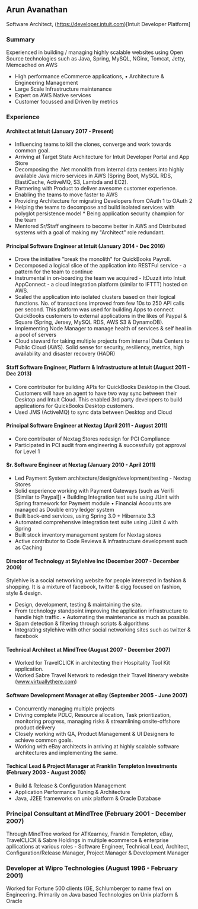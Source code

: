 ## Arun Avanathan
Software Architect, (https://developer.intuit.com)[Intuit Developer Platform]

### Summary
Experienced in building / managing highly scalable websites using Open Source technologies such as Java, Spring, MySQL, NGinx, Tomcat, Jetty, Memcached on AWS

* High performance eCommerce applications, • Architecture & Engineering Management
* Large Scale Infrastructure maintenance
* Expert on AWS Native services
* Customer focussed and Driven by metrics

### Experience
#### Architect at Intuit (January 2017 - Present)
* Influencing teams to kill the clones, converge and work towards common goal.
* Arriving at Target State Architecture for Intuit Developer Portal and App Store
* Decomposing the .Net monolith from internal data centers into highly available Java micro services in AWS (Spring Boot, MySQL RDS, ElastiCache, ActiveMQ, S3, Lambda and EC2). 
* Partnering with Product to deliver awesome customer experience.
* Enabling the teams to move faster to AWS
* Providing Architecture for migrating Developers from OAuth 1 to OAuth 2
* Helping the teams to decompose and build isolated services with polyglot persistence model * Being application security champion for the team
* Mentored Sr/Staff engineers to become better in AWS and Distributed systems with a goal of
making my "Architect" role redundant.

#### Principal Software Engineer at Intuit (January 2014 - Dec 2016)
* Drove the initiative "break the monolith" for QuickBooks Payroll.
* Decomposed a logical slice of the application into RESTFul service - a pattern for the team to continue
* Instrumental in on-boarding the team we acquired - ItDuzzit into Intuit AppConnect - a cloud integration platform (similar to IFTTT) hosted on AWS. 
* Scaled the application into isolated clusters based on their logical functions. No. of transactions improved from few 10s to 250 API calls per second. This platform was used for building Apps to connect QuickBooks customers to external applications in the likes of Paypal & Square (Spring, Jersey, MySQL RDS, AWS S3 & DynamoDB).
* Implementing Node Manager to manage health of services & self heal in a pool of servers
* Cloud steward for taking multiple projects from internal Data Centers to Public Cloud (AWS). Solid sense for security, resiliency, metrics, high availability and disaster recovery (HADR)

#### Staff Software Engineer, Platform & Infrastructure at Intuit (August 2011 - Dec 2013)
* Core contributor for building APIs for QuickBooks Desktop in the Cloud. Customers will have an agent to have two way sync between their Desktop and Intuit Cloud. This enabled 3rd party developers to build applications for QuickBooks Desktop customers.
* Used JMS (ActiveMQ) to sync data between Desktop and Cloud

#### Principal Software Engineer at Nextag (April 2011 - August 2011)
* Core contributor of Nextag Stores redesign for PCI Compliance
* Participated in PCI audit from engineering & successfully got approval for Level 1

#### Sr. Software Engineer at Nextag (January 2010 - April 2011)
* Led Payment System architecture/design/development/testing - Nextag Stores
* Solid experience working with Payment Gateways (such as Verifi [Similar to Paypal]) • Building Integration test suite using JUnit with Spring framework for Payment module • Financial Accounts are managed as Double entry ledger system
* Built back-end services, using Spring 3.0 + Hibernate 3.3
* Automated comprehensive integration test suite using JUnit 4 with Spring
* Built stock inventory management system for Nextag stores
* Active contributor to Code Reviews & infrastructure development such as Caching

#### Director of Technology at Stylehive Inc (December 2007 - December 2009)
Stylehive is a social networking website for people interested in fashion & shopping. It is a mixture of facebook, twitter & digg focused on fashion, style & design.

* Design, development, testing & maintaining the site.
* From technology standpoint improving the application infrastructure to handle high traffic. • Automating the maintenance as much as possible.
* Spam detection & filtering through scripts & algorithms
* Integrating stylehive with other social networking sites such as twitter & facebook

#### Technical Architect at MindTree (August 2007 - December 2007)
* Worked for TravelCLICK in architecting their Hospitality Tool Kit application.
* Worked Sabre Travel Network to redesign their Travel Itinerary website (www.virtuallythere.com)

#### Software Development Manager at eBay (September 2005 - June 2007)
* Concurrently managing multiple projects
* Driving complete PDLC, Resource allocation, Task prioritization, monitoring progress, managing risks & streamlining onsite-offshore product delivery
* Closely working with QA, Product Management &amp; UI Designers to achieve common goals. 
* Working with eBay architects in arriving at highly scalable software architectures and implementing the same.

#### Techical Lead & Project Manager at Franklin Templeton Investments (February 2003 - August 2005)
* Build & Release & Configuration Management
* Application Performance Tuning &amp; Architecture
* Java, J2EE frameworks on unix platform & Oracle Database

### Principal Consultant at MindTree (February 2001 - December 2007)
Through MindTree worked for ATKearney, Franklin Templeton, eBay, TravelCLICK &amp; Sabre Holdings in multiple ecommerce &amp; enterprise apllications at various roles - Software Engineer, Technical Lead, Architect, Configuration/Release Manager, Project Manager &amp; Development Manager

### Developer at Wipro Technologies (August 1996 - February 2001)
Worked for Fortune 500 clients (GE, Schlumberger to name few) on Engineering. Primarily on Java based Technologies on Unix platform & Oracle
